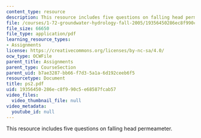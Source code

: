 ```yaml
---
content_type: resource
description: This resource includes five questions on falling head permeameter.
file: /courses/1-72-groundwater-hydrology-fall-2005/19356450286ec8f990c5e68587fcab57_ps2.pdf
file_size: 66650
file_type: application/pdf
learning_resource_types:
- Assignments
license: https://creativecommons.org/licenses/by-nc-sa/4.0/
ocw_type: OCWFile
parent_title: Assignments
parent_type: CourseSection
parent_uid: b7ae3287-bb66-f7d3-5a1a-6d192ceeb6f5
resourcetype: Document
title: ps2.pdf
uid: 19356450-286e-c8f9-90c5-e68587fcab57
video_files:
  video_thumbnail_file: null
video_metadata:
  youtube_id: null
---
```

This resource includes five questions on falling head permeameter.